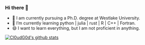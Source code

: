 ### Hi there 👋
- 🔭 I am currently pursuing a Ph.D. degree at Westlake University.
- 🌱 I’m currently learning python | julia | rust | R | C++ | Fortran.
- 😄 I want to learn everything, but I am not proficient in anything.



[![Cl0udG0d's github stats](https://github-readme-stats.vercel.app/api?username=Zuttergutao&show_icons=true&theme=dark)](https://github.com/anuraghazra/github-readme-stats)


<!--
**Zuttergutao/Zuttergutao** is a ✨ _special_ ✨ repository because its `README.md` (this file) appears on your GitHub profile.

Here are some ideas to get you started:

- 🔭 I’m currently working on ...
- 🌱 I’m currently learning ...
- 👯 I’m looking to collaborate on ...
- 🤔 I’m looking for help with ...
- 💬 Ask me about ...
- 📫 How to reach me: ...
- 😄 Pronouns: ...
- ⚡ Fun fact: ...
-->

